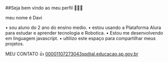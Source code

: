 ##Seja bem vindo ao meu perfil 🤡🤡🤡

meu nome é Davi

• sou aluno do 2 ano do ensino medio.
• estou usando a Plataforma Alura para estudar e aprender tecnologia e Robotica.
• Estou me desenvolvendo  em linguagem javascript.
• ultilizo este espaço para compartilhar meus projetos. 

MEU CONTATO  👍
00001107273043sp@al.educacao.sp.gov.br 


